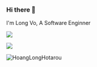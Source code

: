 ### Hi there 👋
I'm Long Vo, 
A Software Enginner

<p align="left"><img src="https://github-readme-stats.vercel.app/api?username=HoangLongHotarou&show_icons=true&theme=aura"></p>
<p align="left"><img src="https://github-readme-stats.vercel.app/api/top-langs/?username=HoangLongHotarou&theme=aura&layout=compact&langs_count=8"></p>
<p align="left" ><img align="center" src="https://github-readme-streak-stats.herokuapp.com/?user=HoangLongHotarou&theme=green_nur&background=0d1117&date_format=M%20j%5B%2C%20Y%5D" alt="HoangLongHotarou" /></p>

</center>

